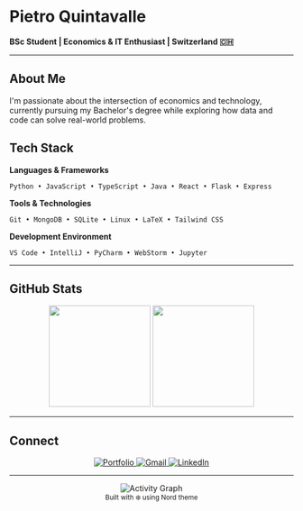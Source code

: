 # Pietro Quintavalle

**BSc Student | Economics & IT Enthusiast | Switzerland 🇨🇭**

---

## About Me

I'm passionate about the intersection of economics and technology, currently pursuing my Bachelor's degree while exploring how data and code can solve real-world problems.

## Tech Stack

**Languages & Frameworks**
```
Python • JavaScript • TypeScript • Java • React • Flask • Express
```

**Tools & Technologies**
```
Git • MongoDB • SQLite • Linux • LaTeX • Tailwind CSS
```

**Development Environment**
```
VS Code • IntelliJ • PyCharm • WebStorm • Jupyter
```

---

## GitHub Stats

<div align="center">
  <img src="https://githubstats-fawn.vercel.app/api?username=Quinta0&show_icons=true&theme=nord&hide_border=true&bg_color=2E3440&title_color=81A1C1&text_color=D8DEE9&icon_color=88C0D0" height="180"/>
  <img src="https://githubstats-fawn.vercel.app/api/top-langs?username=Quinta0&layout=compact&theme=nord&hide_border=true&bg_color=2E3440&title_color=81A1C1&text_color=D8DEE9" height="180"/>
</div>



---

## Connect

<div align="center">
  <a href="https://quinta0.github.io/">
    <img src="https://img.shields.io/badge/Portfolio-4C566A?style=for-the-badge&logo=About.me&logoColor=D8DEE9" alt="Portfolio"/>
  </a>
  <a href="mailto:0pietroquintavalle0@gmail.com">
    <img src="https://img.shields.io/badge/Gmail-5E81AC?style=for-the-badge&logo=gmail&logoColor=D8DEE9" alt="Gmail"/>
  </a>
  <a href="https://www.linkedin.com/in/pietro-quintavalle-996b96267/">
    <img src="https://img.shields.io/badge/LinkedIn-81A1C1?style=for-the-badge&logo=linkedin&logoColor=2E3440" alt="LinkedIn"/>
  </a>
</div>

---

<div align="center">
  <img src="https://github-readme-activity-graph.vercel.app/graph?username=Quinta0&theme=nord&hide_border=true&bg_color=2E3440&color=D8DEE9&line=81A1C1&point=88C0D0" alt="Activity Graph"/>
</div>

<div align="center">
  <sub>Built with ❄️ using Nord theme</sub>
</div>
